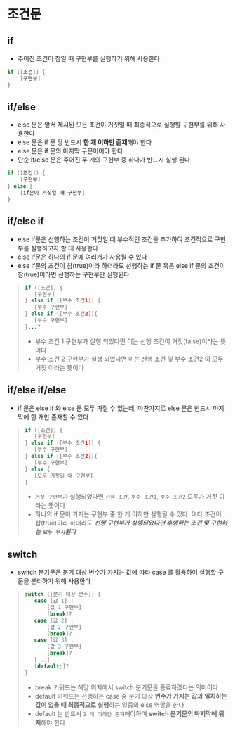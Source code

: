 # 조건문
## if
* 주어진 조건이 참일 때 구현부를 실행하기 위해 사용한다
```java
if ([조건]) {
    [구현부]
}
```
## if/else
* else 문은 앞서 제시된 모든 조건이 거짓일 때 최종적으로 실행할 구현부를 위해 사용한다
* else 문은 if 문 당 반드시 **한 개 이하만 존재**해야 한다
* else 문은 if 문의 마지막 구문이어야 한다
* 단순 if/else 문은 주어진 두 개의 구현부 중 하나가 반드시 실행 된다
```java
if ([조건]) {
    [구현부]
} else {
    [if문이 거짓일 때 구현부]
}
```
## if/else if
* else if문은 선행하는 조건이 거짓일 때 부수적인 조건을 추가하여 조건적으로 구현부를 실행하고자 할 대 사용한다
* else if문은 하나의 if 문에 여러개가 사용될 수 있다
* else if문의 조건이 참(true)이라 하더라도 선행하는 if 문 혹은 else if 문의 조건이 참(true)이라면 선행하는 구현부만 실행된다
>```java
>if ([조건]) {
>    [구현부]
>} else if ([부수 조건1]) {
>    [부수 구현부]
>} else if ([부수 조건2]){
>    [부수 구현부]
>}...?
>```
>* 부수 조건 1 구현부가 실행 되었다면 이는 선행 조건이 거짓(false)이라는 뜻이다
>* 부수 조건 2 구현부가 실행 되었다면 이는 선행 조건 및 부수 조건2 이 모두 거짓 이라는 뜻이다 
## if/else if/else
* if 문은 else if 와 else 문 모두 가질 수 있는데, 마찬가지로 else 문은 반드시 마지막에 한 개만 존재할 수 있다
>```java
>if ([조건]) {
>    [구현부]
>} else if ([부수 조건1]) {
>    [부수 구현부]
>} else if ([부수 조건2]){
>    [부수 구현부]
>} else {
>    [모두 거짓일 때 구현부]
>}
>```
>* `거짓 구현부`가 실행되었다면 `선행 조건`, `부수 조건1`, `부수 조건2` 모두가 거짓 이라는 뜻이다
>* 하나의 if 문이 가지는 구현부 중 한 개 이하만 실행될 수 있다. 여타 조건이 참(true)이라 하더라도 ***선행 구현부가 실행되었다면 후행하는 조건 및 구현하는 `모두 무시`된다***
## switch
* switch 분기문은 분기 대상 변수가 가지는 값에 따라 case 를 활용하여 실행할 구문을 분리하기 위해 사용한다
>```java
>switch ([분기 대상 변수]) {
>    case [값 1] :
>        [값 1 구현부]
>        [break]?
>    case [값 2] :
>        [값 2 구현부]
>        [break]?
>    case [값 3] :
>        [값 3 구현부]
>        [break]?
>    [...]
>    [default;]?
>}
>```
>* break 키워드는 해당 위치에서 switch 분기문을 종료하겠다는 의미이다
>* default 키워드는 선행하는 case 중 분기 대상 **변수가 가지는 값과 일치하는 값이 없을 때 최종적으로 실행**하는 일종의 else 역할을 한다
>* default 는 반드시 `1 개 이하만 존재`해야하며 **switch 분기문의 마지막에 위치**해야 한다